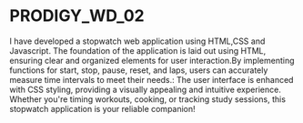 # PRODIGY_WD_02
I have developed a stopwatch web application using HTML,CSS and Javascript. 
The foundation of the application is laid out using HTML, ensuring clear and organized elements for user interaction.By implementing functions for start, stop, pause, reset, and laps, users can accurately measure time intervals to meet their needs.: The user interface is enhanced with CSS styling, providing a visually appealing and intuitive experience.
Whether you're timing workouts, cooking, or tracking study sessions, this stopwatch application is your reliable companion!
